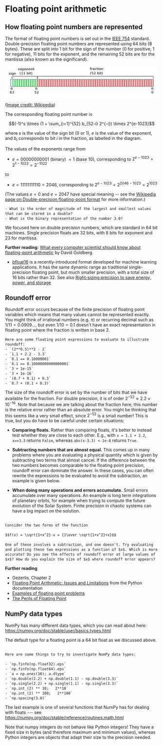 # Floating point arithmetic

## How floating point numbers are represented

The format of floating point numbers is set out in the [IEEE 754](https://en.wikipedia.org/wiki/IEEE_754) standard. Double-precision floating point numbers are represented using 64 bits (8 bytes). These are split into 1 bit for the sign of the number (0 for positive, 1 for negative), 11 bits for the exponent, and the remaining 52 bits are for the mantissa (also known as the significand).

![Illustration of bit formatting for a double precision float](IEEE_754_Double_Floating_Point_Format.png)

([Image credit: Wikipedia](https://en.wikipedia.org/wiki/Double-precision_floating-point_format))

The corresponding floating point number is 

$$(-1)^s \times (1 + \sum_{i=1}^{52} b_{52-i} 2^{-i}) \times 2^{e-1023}$$

where $s$ is the value of the sign bit (0 or 1), $e$ is the value of the exponent, and $b_i$ corresponds to bit $i$ in the fraction, as labelled in the diagram.

The values of the exponents range from 
- $e=00000000001$ (binary) $=1$ (base 10), corresponding to $2^{e-1023}=2^{1-1023}=2^{-1022}$

to

- $e=11111111110=2046$, corresponding to $2^{e-1023}=2^{2046-1023}=2^{1023}$

(The values $e=0$ and $e=2047$ have special meaning -- see the [Wikipedia page on Double-precision floating-point format](https://en.wikipedia.org/wiki/Double-precision_floating-point_format) for more information.)


```{admonition} Questions
- What is the order of magnitude of the largest and smallest values that can be stored in a double?
- What is the binary representation of the number 3.0?
```

We focused here on double precision numbers, which are standard in 64 bit machines. Single precision floats are 32 bits, with 8 bits for exponent and 23 for mantissa.

**Further reading:** [What every computer scientist should know about floating-point arithmetic](https://dl.acm.org/doi/10.1145/103162.103163) by David Goldberg.
- [bfloat16](https://en.wikipedia.org/wiki/Bfloat16_floating-point_format) is a recently-introduced format developed for machine learning applications. It has the same dynamic range as traditional single-precision floating point, but much smaller precision, with a total size of 16 bits rather than 32. See also [Right-sizing precision to save energy, power, and storage](https://www.youtube.com/watch?v=Kg7fu-CllnA&t=770s)
 
## Roundoff error

Roundoff error occurs because of the finite precision of floating point variables which means that many values cannot be represented exactly. You might think of irrational numbers (e.g. $\pi$) or recurring decimal such as $1/11=0.0909\dots$, but even $1/10=0.1$ doesn't have an exact representation in floating point where the fraction is written in base 2.

```{admonition} Exercise
Here are some floating point expressions to evaluate to illustrate roundoff:
- `(2**0.5)**2 - 2`
- `1.1 + 2.2 - 3.3`
- `0.1 == 0.10000001`
- `0.1 == 0.10000000000000001`
- `3 + 1e-15`
- `3 + 1e-16`
- `(0.7 + 0.1) + 0.3`
- `0.7 + (0.1 + 0.3)`
```

The size of the roundoff error is set by the number of bits that we have available for the fraction. For double precision, it is of order $2^{-52}\approx 2.2\times 10^{-16}$. Note that because we are talking about the fraction here, this number is the relative error rather than an absolute error. You might be thinking that this seems like a very small effect, since $2^{-52}$ is a small number! This is true, but you do have to be careful under certain situations:

- **Comparing floats.** Rather than comparing floats, it's better to instead test whether they are close to each other. E.g., with `x = 1.1 + 2.2`, `x==3.3` returns `False`, whereas `abs(x-3.3) < 1e-8`  returns `True`.

- **Subtracting numbers that are almost equal.** This comes up in many problems where you are evaluating a physical quantity which is given by subtracting two terms that almost cancel. If the difference between the two numbers becomes comparable to the floating point precision, roundoff error can dominate the answer. In these cases, you can often rewrite the expressions to be evaluated to avoid the subtraction, an example is given below.

- **When doing many operations and errors accumulate.** Small errors accumulate over many operations. An example is long term integrations of planetary orbits, for example when trying to compute the future evolution of the Solar System. Finite precision in chaotic systems can have a big impact on the solution.

```{admonition} Exercise

Consider the two forms of the function

$$f(x) = \sqrt{1+x^2}-x = {1\over \sqrt{1+x^2}+x}$$

One of these involves a subtraction, and one doesn't. Try evaluating and plotting these two expressions as a function of $x$. Which is more accurate? Do you see the effects of roundoff error at large values of $x$? How do you explain the size of $x$ where roundoff error appears?

```

**Further reading**

- Gezerlis, Chapter 2
- [Floating Point Arithmetic: Issues and Limitations](https://docs.python.org/3/tutorial/floatingpoint.html) from the Python documentation
- [Examples of floating point problems](https://jvns.ca/blog/2023/01/13/examples-of-floating-point-problems/)
- [The Perils of Floating Point](http://www.indowsway.com/floatingpoint.htm)

## NumPy data types

NumPy has many different data types, which you can read about here:
https://numpy.org/doc/stable/user/basics.types.html

The default type for a floating point is a 64 bit float as we discussed above.

```{admonition} Exercises

Here are some things to try to investigate NumPy data types:

- `np.finfo(np.float32).eps`
- `np.finfo(np.float64).eps`
- `a = np.ones(10); a.dtype`
- `np.double(2.2) + np.double(1.1) - np.double(3.3)`
- `np.single(2.2) + np.single(1.1) - np.single(3.3)`
- `np.int_(2) ** 10;   2**10`
- `np.int_(2) ** 100;   2**100`
- `np.spacing(3.0)`
```

The last example is one of several functions that NumPy has for dealing with floats --- see https://numpy.org/doc/stable/reference/routines.math.html

Note that numpy integers do not behave like Python integers! They have a fixed size in bytes (and therefore maximum and minimum values), whereas Python integers are objects that adapt their size to the precision needed.







